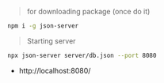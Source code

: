 > for downloading package (once do it)

```bash
npm i -g json-server
```

> Starting server

```bash
npx json-server server/db.json --port 8080
```

- http://localhost:8080/
